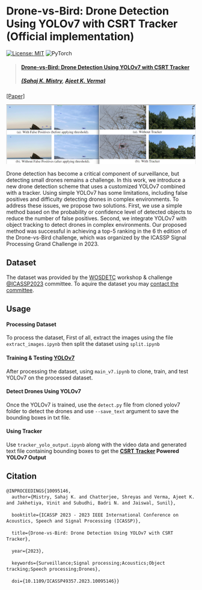 # **Drone-vs-Bird: Drone Detection Using YOLOv7 with CSRT Tracker** (Official implementation)  <!-- omit in toc -->
[![License: MIT](https://img.shields.io/badge/License-MIT-green.svg)](https://opensource.org/licenses/MIT) ![PyTorch](https://img.shields.io/badge/PyTorch_v1.10.1-EE4C2C?&logo=pytorch&logoColor=white) 

>#### [Drone-vs-Bird: Drone Detection Using YOLOv7 with CSRT Tracker](https://ieeexplore.ieee.org/document/10095146)
> ##### [(Sahaj K. Mistry](https://scholar.google.com/citations?user=54EbWw0AAAAJ&hl=en), [Ajeet K. Verma)](https://scholar.google.com/citations?user=PmR85OsAAAAJ&hl=en)

[[Paper]](https://ieeexplore.ieee.org/document/10095146)

![teaser](assets/img.png)

Drone detection has become a critical component of surveillance, but detecting small drones remains a challenge. In this work, we introduce a new drone detection scheme that uses a customized YOLOv7 combined with a tracker. Using simple YOLOv7 has some limitations, including false positives and difficulty detecting drones in complex environments. To address these issues, we propose two solutions. First, we use a simple method based on the probability or confidence level of detected objects to reduce the number of false positives. Second, we integrate YOLOv7 with object tracking to detect drones in complex environments. Our proposed method was successful in achieving a top-5 ranking in the 6 th edition of the Drone-vs-Bird challenge, which was organized by the ICASSP Signal Processing Grand Challenge in 2023.

## **Dataset**
The dataset was provided by the [WOSDETC](https://wosdetc2023.wordpress.com/drone-vs-bird-detection-challenge/) workshop & challenge [@ICASSP2023](https://2023.ieeeicassp.org/)  committee. To aquire the dataset you may [contact the committee](https://wosdetc2023.wordpress.com/committee/).

## **Usage**

#### **Processing Dataset**
To process the dataset, First of all, extract the images using the file `extract_images.ipynb` then split the dataset using `split.ipynb`

#### **Training & Testing [YOLOv7](https://github.com/WongKinYiu/yolov7)**
After processing the dataset, using `main_v7.ipynb` to clone, train, and test YOLOv7 on the processed dataset.

#### **Detect Drones Using YOLOv7**
Once the YOLOv7 is trained, use the `detect.py` file from cloned yolov7 folder to detect the drones and use `--save_text` argument to save the bounding boxes in txt file. 

#### **Using Tracker**
Use `tracker_yolo_output.ipynb` along with the video data and generated text file containing bounding boxes to get the **[CSRT Tracker](https://docs.opencv.org/3.4/d2/da2/classcv_1_1TrackerCSRT.html) Powered YOLOv7 Output** 

## **Citation**
```
@INPROCEEDINGS{10095146,
  author={Mistry, Sahaj K. and Chatterjee, Shreyas and Verma, Ajeet K. and Jakhetiya, Vinit and Subudhi, Badri N. and Jaiswal, Sunil},

  booktitle={ICASSP 2023 - 2023 IEEE International Conference on Acoustics, Speech and Signal Processing (ICASSP)}, 

  title={Drone-vs-Bird: Drone Detection Using YOLOv7 with CSRT Tracker}, 

  year={2023},

  keywords={Surveillance;Signal processing;Acoustics;Object tracking;Speech processing;Drones},

  doi={10.1109/ICASSP49357.2023.10095146}}

```












